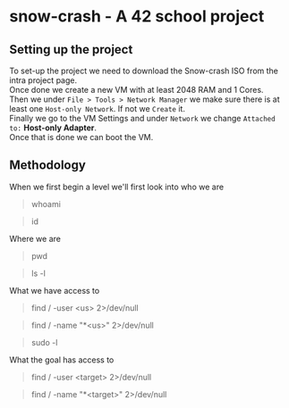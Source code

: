 # snow-crash - A 42 school project

## Setting up the project

To set-up the project we need to download the Snow-crash ISO from the intra project page.  
Once done we create a new VM with at least 2048 RAM and 1 Cores.  
Then we under `File > Tools > Network Manager` we make sure there is at least one `Host-only Network`. If not we `Create` it.  
Finally we go to the VM Settings and under `Network` we change `Attached to:` **Host-only Adapter**.  
Once that is done we can boot the VM.  

## Methodology

When we first begin a level we'll first look into who we are
>whoami

>id

Where we are
>pwd

>ls -l

What we have access to

>find / -user \<us\> 2>/dev/null

>find / -name "*\<us\>" 2>/dev/null

>sudo -l

What the goal has access to

>find / -user \<target\> 2>/dev/null

>find / -name "*\<target\>" 2>/dev/null
